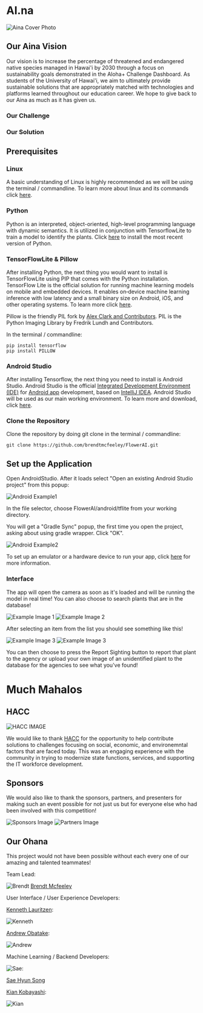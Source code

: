 # AI.na

![Aina Cover Photo](ainaCoverImage.png)

## Our Aina Vision
Our vision is to increase the percentage of threatened and endangered native species managed in Hawai'i by 2030 through a focus on sustainability goals demonstrated in the Aloha+ Challenge Dashboard. As students of the University of Hawai'i, we aim to ultimately provide sustainable solutions that are appropriately matched with technologies and platforms learned throughout our education career. We hope to give back to our Aina as much as it has given us.

### Our Challenge

### Our Solution

## Prerequisites

### Linux
A basic understanding of Linux is highly recommended as we will be using the terminal / commandline. To learn more about linux and its commands click [here](https://maker.pro/linux/tutorial/basic-linux-commands-for-beginners).

### Python
Python is an interpreted, object-oriented, high-level programming language with dynamic semantics. It is utilized in conjunction with TensorflowLite to train a model to identify the plants. Click [here](https://www.python.org/downloads/) to install the most recent version of Python.

### TensorFlowLite & Pillow
After installing Python, the next thing you would want to install is TensorFlowLite using PIP that comes with the Python installation. TensorFlow Lite is the official solution for running machine learning models on mobile and embedded devices. It enables on‑device machine learning inference with low latency and a small binary size on Android, iOS, and other operating 
systems. To learn more click [here](https://www.tensorflow.org/lite/).

Pillow is the friendly PIL fork by [Alex Clark and Contributors](https://github.com/python-pillow/Pillow/graphs/contributors). PIL is the Python Imaging Library by Fredrik Lundh and Contributors.

In the terminal / commandline: 
```
pip install tensorflow
pip install PILLOW
```

### Android Studio
After installing Tensorflow, the next thing you need to install is Android Studio. Android Studio is the official [Integrated Development Environment (IDE)](https://searchsoftwarequality.techtarget.com/definition/integrated-development-environment) for [Android app](https://en.wikipedia.org/wiki/Android_(operating_system)) development, based on [IntelliJ IDEA](https://www.jetbrains.com/idea/). Android Studio will be used as our main working environment. To learn more and download, click [here](https://developer.android.com/studio/).

### Clone the Repository
Clone the repository by doing git clone in the terminal / commandline:
```
git clone https://github.com/brendtmcfeeley/FlowerAI.git
```

## Set up the Application
Open AndroidStudio. After it loads select "Open an existing Android Studio project" from this popup:

![Android Example1](android1.png)

In the file selector, choose FlowerAI/android/tflite from your working directory.

You will get a "Gradle Sync" popup, the first time you open the project, asking about using gradle wrapper. Click "OK".

![Android Example2](android2.png)

To set up an emulator or a hardware device to run your app, click [here](https://developer.android.com/studio/run/) for more information.

### Interface

The app will open the camera as soon as it's loaded and will be running the model in real time! You can also choose to search plants that are in the database!

![Example Image 1](exImg3.jpg) ![Example Image 2](exImg2.jpg)

After selecting an item from the list you should see something like this!

![Example Image 3](exImg1.jpg) ![Example Image 3](exImg4.jpg)

You can then choose to press the Report Sighting button to report that plant to the agency or upload your own image of an unidentified plant to the database for the agencies to see what you've found!

# Much Mahalos

## HACC
![HACC IMAGE](http://hacc.hawaii.gov/wp-content/uploads/2017/08/HACC-with-Flag-final.png)

We would like to thank [HACC](http://hacc.hawaii.gov/) for the opportunity to help contribute solutions to challenges focusing on social, economic, and environemntal factors that are faced today. This was an engaging experience with the community in trying to modernize state functions, services, and supporting the IT workforce development.

## Sponsors
We would also like to thank the sponsors, partners, and presenters for making such an event possible for not just us but for everyone else who had been involved with this competition!

![Sponsors Image](sponsorsImg.png)
![Partners Image](partnersImg.png)

## Our Ohana
This project would not have been possible without each every one of our amazing and talented teammates!

Team Lead:

![Brendt](brendt.png)
[Brendt Mcfeeley](https://www.linkedin.com/in/brendt-mcfeeley/)

User Interface / User Experience Developers:

[Kenneth Lauritzen](https://linkedin.com/in/kenneth-lauritzen-49907216a/):

![Kenneth](kenneth.png)

[Andrew Obatake](https://www.linkedin.com/in/andrew-obatake-8a5232106/):

![Andrew](andrew.png)

Machine Learning / Backend Developers:

![Sae](sae.png):

[Sae Hyun Song](https://www.linkedin.com/in/sae-hyun-song/)

[Kian Kobayashi](https://www.linkedin.com/in/kiankobayashi/):

![Kian](kian.png)

